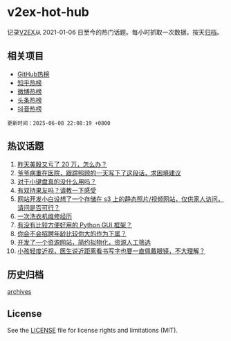 # v2ex-hot-hub

 记录[V2EX](https://www.v2ex.com/)从 2021-01-06 日至今的热门话题。每小时抓取一次数据，按天[归档](archives)。
 
 ## 相关项目

- [GitHub热榜](https://github.com/snaildev/github-hot-hub)
- [知乎热榜](https://github.com/snaildev/zhihu-hot-hub)
- [微博热榜](https://github.com/snaildev/weibo-hot-hub)
- [头条热榜](https://github.com/snaildev/toutiao-hot-hub)
- [抖音热榜](https://github.com/snaildev/douyin-hot-hub)


 `更新时间：2025-06-08 22:08:19 +0800`

## 热议话题

1. [昨天美股又亏了 20 万，怎么办？](https://www.v2ex.com/t/1137102)
1. [爷爷病重在医院，跟踪照顾的一天写下了这段话，求困境建议](https://www.v2ex.com/t/1137105)
1. [对于小键盘真的没什么用吗？](https://www.v2ex.com/t/1137109)
1. [有双持果友吗？请教一下感受](https://www.v2ex.com/t/1137157)
1. [网站开发小白设想了一个存储在 s3 上的静态照片/视频网站，仅供家人访问，请问是否可行？](https://www.v2ex.com/t/1137115)
1. [一次洗衣机维修经历](https://www.v2ex.com/t/1137147)
1. [有没有比较方便好用的 Python GUI 框架？](https://www.v2ex.com/t/1137123)
1. [你会不会招聘年龄比较你大的作为下属？](https://www.v2ex.com/t/1137127)
1. [开发了一个资源网站，简约拟物化，资源人工筛选](https://www.v2ex.com/t/1137145)
1. [小孩轻度近视，医生说近距离看书写字也要一直佩戴眼镜，不大理解？](https://www.v2ex.com/t/1137212)

## 历史归档

[archives](archives)

## License

See the [LICENSE](LICENSE) file for license rights and limitations (MIT).
